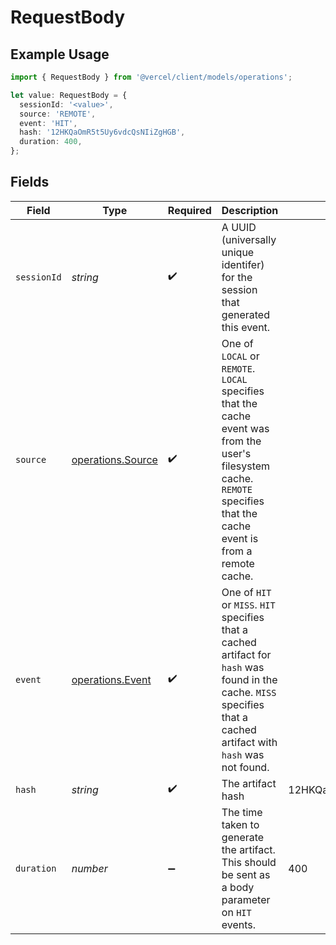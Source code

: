 # RequestBody

## Example Usage

```typescript
import { RequestBody } from '@vercel/client/models/operations';

let value: RequestBody = {
  sessionId: '<value>',
  source: 'REMOTE',
  event: 'HIT',
  hash: '12HKQaOmR5t5Uy6vdcQsNIiZgHGB',
  duration: 400,
};
```

## Fields

| Field       | Type                                                   | Required           | Description                                                                                                                                                              | Example                      |
| ----------- | ------------------------------------------------------ | ------------------ | ------------------------------------------------------------------------------------------------------------------------------------------------------------------------ | ---------------------------- |
| `sessionId` | _string_                                               | :heavy_check_mark: | A UUID (universally unique identifer) for the session that generated this event.                                                                                         |                              |
| `source`    | [operations.Source](../../models/operations/source.md) | :heavy_check_mark: | One of `LOCAL` or `REMOTE`. `LOCAL` specifies that the cache event was from the user's filesystem cache. `REMOTE` specifies that the cache event is from a remote cache. |                              |
| `event`     | [operations.Event](../../models/operations/event.md)   | :heavy_check_mark: | One of `HIT` or `MISS`. `HIT` specifies that a cached artifact for `hash` was found in the cache. `MISS` specifies that a cached artifact with `hash` was not found.     |                              |
| `hash`      | _string_                                               | :heavy_check_mark: | The artifact hash                                                                                                                                                        | 12HKQaOmR5t5Uy6vdcQsNIiZgHGB |
| `duration`  | _number_                                               | :heavy_minus_sign: | The time taken to generate the artifact. This should be sent as a body parameter on `HIT` events.                                                                        | 400                          |
